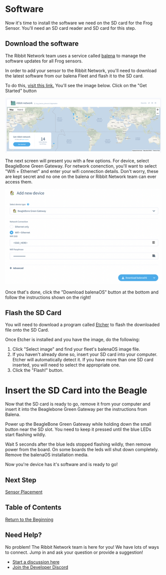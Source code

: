 # Software

Now it's time to install the software we need on the SD card for the Frog Sensor. 
You'll need an SD card reader and SD card for this step.

## Download the software
The Ribbit Network team uses a service called [balena](https://www.balena.io/) to manage the software updates for all Frog sensors.

In order to add your sensor to the Ribbit Network, you'll need to download the latest software from our balena Fleet and flash it to the SD card.

To do this, [visit this link.](https://hub.balena.io/organizations/g_keenan_johnson1/fleets/ribbit-network-frog-v2) You'll see the image below. Click on the "Get Started" button

![Balena Fleet](images/balena_fleet.png)

The next screen will present you with a few options. For device, select 
BeagleBone Green Gateway.
For network conenction, you'll want to select "Wifi + Ethernet" and enter your wifi connection details. Don't worry, these are kept secret and no one on the balena or Ribbit Network team can ever access them.

![Balena Download](images/balena_image_download.png)

Once that's done, click the "Download balenaOS" button at the bottom and follow the instructions shown on the right!

## Flash the SD Card
You will need to download a program called [Etcher](https://www.balena.io/etcher/) to flash the downloaded file onto the SD Card.

Once Etcher is installed and you have the image, do the following:

1. Click "Select image" and find your fleet's balenaOS image file.
2. If you haven't already done so, insert your SD card into your computer. Etcher will automatically detect it. If you have more than one SD card inserted, you will need to select the appropriate one.
3. Click the "Flash!" button.

# Insert the SD Card into the Beagle
Now that the SD card is ready to go, remove it from your computer and insert it 
into the Beaglebone Green Gateway per the instructions from Balena.

Power up the BeagleBone Green Gateway while holding down the small button near 
the SD slot. You need to keep it pressed until the blue LEDs start flashing wildly.

Wait 5 seconds after the blue leds stopped flashing wildly, 
then remove power from the board. On some boards the leds will shut down completely.
Remove the balenaOS installation media.

Now you're device has it's software and is ready to go!

## Next Step
[Sensor Placement](4-assembly.md)

## Table of Contents
[Return to the Beginning](0-start-here.md)

## Need Help?
No problem! The Ribbit Network team is here for you! We have lots of ways to connect. Jump in and ask your question or provide a suggestion!
* [Start a discussion here](https://github.com/Ribbit-Network/ribbit-network-frog-sensor/discussions/new)
* [Join the Developer Discord](https://discord.gg/vq8PkDb2TC)
